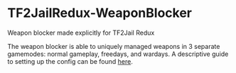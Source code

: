 # TF2JailRedux-WeaponBlocker
Weapon blocker made explicitly for TF2Jail Redux

The weapon blocker is able to uniquely managed weapons in 3 separate gamemodes: normal gameplay, freedays, and wardays. A descriptive guide to setting up the config can be found [here](https://github.com/Scags/TF2-Jailbreak-Redux/wiki/Config-Design).
